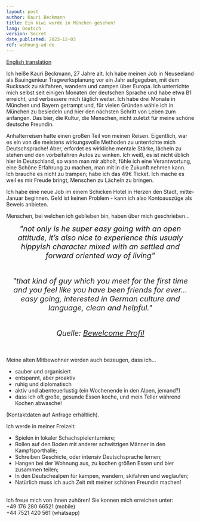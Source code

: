 ```yaml
---
layout: post
author: Kauri Beckmann
title: Ein kiwi wurde in München gesehen!
lang: Deutsch
version: Secret
date_published: 2023-12-03
ref: wohnung-ad-de
---
```


[English translation](/flatshare-advertisement-en)

Ich heiße Kauri Beckmann, 27 Jahre alt. Ich habe meinen Job in Neuseeland als Bauingenieur Tragwerksplanung vor ein Jahr aufgegeben, mit dem Rucksack zu skifahren, wandern und campen über Europa. Ich unterrichte mich selbst seit einigen Monaten der deutschen Sprache und habe etwa B1 erreicht, und verbessere mich täglich weiter. Ich habe drei Monate in München und Bayern getrampt und, für vielen Gründen wähle ich in München zu besiedeln und hier den nächsten Schritt von Leben zum anfangen. Das bier, die Kultur, die Menschen, nicht zuletzt für meine schöne deutsche Freundin.

Anhalterreisen hatte einen großen Teil von meinen Reisen. Eigentlich, war es ein von die meistens wirkungsvolle Methoden zu unterrichte mich Deutschsprache! Aber, erfordet es wirkliche mentale Stärke, lächeln zu stehen und den vorbeifahren Autos zu winken. Ich weiß, es ist nicht üblich hier in Deutschland, so wann man mir abholt, fühle ich eine Verantwortung, eine Schöne Erfahrung zu machen, man mit in die Zukunft nehmen kann. Ich brauche es nicht zu trampen; habe ich das 49€ Ticket. Ich mache es weil es mir Freude bringt, Menschen zu Lächeln zu bringen.

Ich habe eine neue Job im einem Schicken Hotel in Herzen den Stadt, mitte-Januar beginnen. Geld ist keinen Problem - kann ich also Kontoauszüge als Beweis anbieten.

Menschen, bei welchen ich geblieben bin, haben über mich geschrieben...

<div style="max-width: 500px; margin: 0 auto; text-align: center;">
    <span style="font-size: 20px; font-style: italic;">"not only is he super easy going with an open attitude, it’s also nice to experience this usualy hippyish character mixed with an settled and forward oriented way of living"<br><br>

"that kind of guy which you meet for the first time and you feel like you have been friends for ever... easy going, interested in German culture and language, clean and helpful."<br><br>

Quelle: <a href="https://www.bewelcome.org/members/Kauri/de">Bewelcome Profil</a>
</span></div><br>

Meine alten Mitbewohner werden auch bezeugen, dass ich...
* sauber und organisiert 
* entspannt, aber proaktiv 
* ruhig und diplomatisch 
* aktiv und abenteuerlustig (ein Wochenende in den Alpen, jemand?) 
* dass ich oft große, gesunde Essen koche, und mein Teller während Kochen abwasche! <br>

(Kontaktdaten auf Anfrage erhältlich).

Ich werde in meiner Freizeit:
* Spielen in lokaler Schachspielenturniere;
* Rollen auf den Boden mit anderer schwitzigen Männer in den Kampfsporthalle;
* Schreiben Geschicte, oder intensiv Deutschsprache lernen;
* Hangen bei der Wohnung aus, zu kochen größen Essen und bier zusammen teilen;
* In den Deutschealpen für kampen, wandern, skifahren und weglaufen;
* Natürlich muss ich auch Zeit mit meiner schönen Freundin machen!<br><br>

Ich freue mich von ihnen zuhören! Sie konnen mich erreichen unter:<br>
+49 176 280 66521 (mobile)<br>
+44 7521 420 561 (whatsapp)